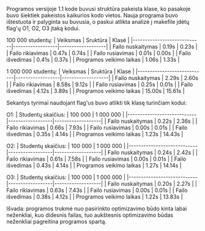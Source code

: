 Programos versijoje 1.1 kode buvusi struktūra pakeista klase, ko pasakoje buvo šiektiek pakeistos kaikurios kodo vietos. Nauja programa buvo ištestuota ir palyginta su buvusia, o paskui atlikta analizė į makefile įdėtų flag'ų O1, O2, O3 įtaką kodui.

100 000 studentų:
|          Veiksmas          |    Sruktūra      |      Klasė        |
|----------------------------|------------------|-------------------|
| Failo nuskaitymas          |     0.19s        |      0.23s        |
| Failo rikiavimas           |     0.47s        |      0.74s        |
| Failo rusiavimas           |     0.01s        |      0.00s        |
| Failo išvedimas            |     0.41s        |      0.37s        |
| Programos veikimo laikas   |     1.06s        |      1.33s        |

1 000 000 studentų:
|          Veiksmas          |    Sruktūra      |      Klasė        |
|----------------------------|------------------|-------------------|
| Failo nuskaitymas          |     2.29s        |      2.60s        |
| Failo rikiavimas           |     8.58s        |      9.12s        |
| Failo rusiavimas           |     0.25s        |      0.01s        |
| Failo išvedimas            |     4.12s        |      3.89s        |
| Programos veikimo laikas   |     15.00s       |      15.61s       |

Sekantys tyrimai naudojant flag'us buvo atlikti tik klasę turinčiam kodui:

O1:
| Studentų skaičius:         |    100 000       |    1 000 000      |
|----------------------------|------------------|-------------------|
| Failo nuskaitymas          |     0.22s        |      2.36s        |
| Failo rikiavimas           |     0.66s        |      7.93s        |
| Failo rusiavimas           |     0.00s        |      0.01s        |
| Failo išvedimas            |     0.35s        |      4.14s        |
| Programos veikimo laikas   |     1.23s        |      14.43s       |

O2:
| Studentų skaičius:         |    100 000       |    1 000 000      |
|----------------------------|------------------|-------------------|
| Failo nuskaitymas          |     0.24s        |      2.42s        |
| Failo rikiavimas           |     0.61s        |      7.58s        |
| Failo rusiavimas           |     0.00s        |      0.01s        |
| Failo išvedimas            |     0.43s        |      4.14s        |
| Programos veikimo laikas   |     1.27s        |      14.14s       |

O3:
| Studentų skaičius:         |    100 000       |    1 000 000      |
|----------------------------|------------------|-------------------|
| Failo nuskaitymas          |     0.20s        |      2.27s        |
| Failo rikiavimas           |     0.63s        |      7.43s        |
| Failo rusiavimas           |     0.00s        |      0.01s        |
| Failo išvedimas            |     0.38s        |      4.12s        |
| Programos veikimo laikas   |     1.22s        |      13.83s       |

Išvada: programos trukmė nuo pasirinkto optimizavimo būdo kinta labai neženkliai, kuo didesnis failas, tuo aukštesnis optimizavimo būdas neženkliai pagreitina programos spartą.

